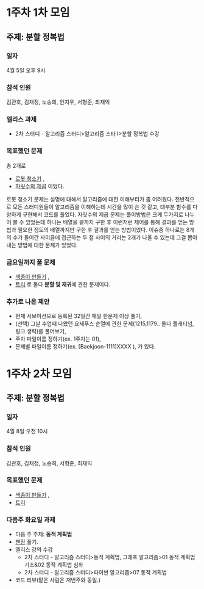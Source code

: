 # 1주차 1차 모임
## 주제: 분할 정복법
### 일자
4월 5일 오후 9시

### 참석 인원
김관호, 김채정, 노송희, 안지우, 서형준, 최재익

### 엘리스 과제
 - 2차 스터디 - 알고리즘 스터디>알고리즘 스타 I>분할 정복법 수강

### 목표했던 문제
총 2개로
 - [로봇 청소기](https://www.acmicpc.net/problem/14503) ,
 - [자릿수의 제곱](https://www.acmicpc.net/problem/4881)
이었다.

 로봇 청소기 문제는 설명에 대해서 알고리즘에 대한 이해부터가 좀 어려웠다. 전반적으로 모든 스터디원들이 알고리즘을 이해하는데 시간을 많이 쓴 것 같고, 대부분 함수를 다양하게 구현해서 코드를 풀었다.
 자릿수의 제곱 문제는 풀이방법은 크게 두가지로 나누어 볼 수 있었는데 하나는 배열을 끝까지 구한 후 이런저런 제어를 통해 결과를 얻는 방법과 필요한 정도의 배열까지만 구한 후 결과를 얻는 방법이었다. 이슈중 하나로는 8개의 수가 들어간 사이클에 접근하는 두 점 사이의 거리는 2개가 나올 수 있는데 그걸 뽑아내는 방법에 대한 문제가 있었다.

### 금요일까지 풀 문제
 - [색종이 만들기](https://www.acmicpc.net/problem/2630) ,
 - [트리](https://www.acmicpc.net/problem/4256)
로 둘다 **분할 및 재귀**에 관한 문제이다.

### 추가로 나온 제안 
 - 현재 서브미션으로 등록된 32일간 매일 한문제 이상 풀기, 
 - (선택) 그날 수업때 나왔던 요세푸스 순열에 관한 문제(1215,1179.. 둘다 플래티넘, 링크 생략)를 풀어보기, 
 - 주차 파일이름 정하기(ex. 1주차는 01),
 - 문제별 파일이름 정하기(ex. [Baekjoon-1111]XXXX ),
가 있다.

# 1주차 2차 모임
## 주제: 분할 정복법
### 일자
4월 8일 오전 10시

### 참석 인원
김관호, 김채정, 노송희, 서형준, 최재익


### 목표했던 문제
 - [색종이 만들기](https://www.acmicpc.net/problem/2630) ,
 - [트리](https://www.acmicpc.net/problem/4256)





### 다음주 화요일 과제
 - 다음 주 주제: **동적 계획법**
 - [젠장](https://www.acmicpc.net/problem/1324) 풀기.
 - 엘리스 강의 수강
    - 2차 스터디 - 알고리즘 스터디>동적 계획법, 그래프 알고리즘>01 동적 계획법 기초&02 동적 계획법 심화
    - 2차 스터디 - 알고리즘 스터디>파이썬 알고리즘>07 동적 계획법
 - 코드 리뷰(맡은 사람은 저번주와 동일.) 

